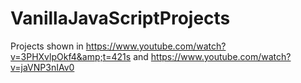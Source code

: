 # VanillaJavaScriptProjects

Projects shown in https://www.youtube.com/watch?v=3PHXvlpOkf4&amp;t=421s
and https://www.youtube.com/watch?v=jaVNP3nIAv0
